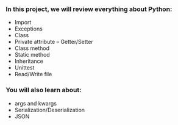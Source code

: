 ### In this project, we will review everything about Python:

- Import
- Exceptions
- Class
- Private attribute
– Getter/Setter
- Class method
- Static method
- Inheritance
- Unittest
- Read/Write file

### You will also learn about:

- args and kwargs
- Serialization/Deserialization
- JSON
